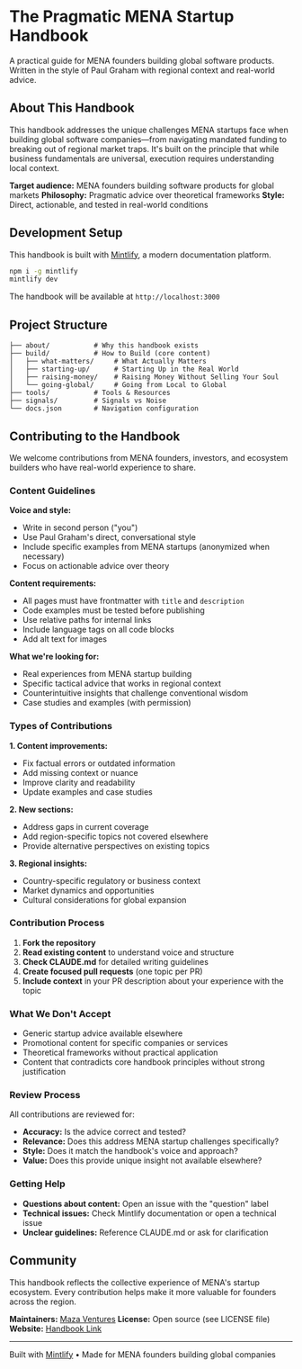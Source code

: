 # The Pragmatic MENA Startup Handbook

A practical guide for MENA founders building global software products. Written in the style of Paul Graham with regional context and real-world advice.

## About This Handbook

This handbook addresses the unique challenges MENA startups face when building global software companies—from navigating mandated funding to breaking out of regional market traps. It's built on the principle that while business fundamentals are universal, execution requires understanding local context.

**Target audience:** MENA founders building software products for global markets
**Philosophy:** Pragmatic advice over theoretical frameworks
**Style:** Direct, actionable, and tested in real-world conditions

## Development Setup

This handbook is built with [Mintlify](https://mintlify.com/), a modern documentation platform.

```bash
npm i -g mintlify
mintlify dev
```

The handbook will be available at `http://localhost:3000`

## Project Structure

```
├── about/           # Why this handbook exists
├── build/           # How to Build (core content)
│   ├── what-matters/     # What Actually Matters
│   ├── starting-up/      # Starting Up in the Real World  
│   ├── raising-money/    # Raising Money Without Selling Your Soul
│   └── going-global/     # Going from Local to Global
├── tools/           # Tools & Resources
├── signals/         # Signals vs Noise
└── docs.json        # Navigation configuration
```

## Contributing to the Handbook

We welcome contributions from MENA founders, investors, and ecosystem builders who have real-world experience to share.

### Content Guidelines

**Voice and style:**
- Write in second person ("you")
- Use Paul Graham's direct, conversational style
- Include specific examples from MENA startups (anonymized when necessary)
- Focus on actionable advice over theory

**Content requirements:**
- All pages must have frontmatter with `title` and `description`
- Code examples must be tested before publishing
- Use relative paths for internal links
- Include language tags on all code blocks
- Add alt text for images

**What we're looking for:**
- Real experiences from MENA startup building
- Specific tactical advice that works in regional context
- Counterintuitive insights that challenge conventional wisdom
- Case studies and examples (with permission)

### Types of Contributions

**1. Content improvements:**
- Fix factual errors or outdated information
- Add missing context or nuance
- Improve clarity and readability
- Update examples and case studies

**2. New sections:**
- Address gaps in current coverage
- Add region-specific topics not covered elsewhere
- Provide alternative perspectives on existing topics

**3. Regional insights:**
- Country-specific regulatory or business context
- Market dynamics and opportunities
- Cultural considerations for global expansion

### Contribution Process

1. **Fork the repository**
2. **Read existing content** to understand voice and structure
3. **Check CLAUDE.md** for detailed writing guidelines
4. **Create focused pull requests** (one topic per PR)
5. **Include context** in your PR description about your experience with the topic

### What We Don't Accept

- Generic startup advice available elsewhere
- Promotional content for specific companies or services
- Theoretical frameworks without practical application
- Content that contradicts core handbook principles without strong justification

### Review Process

All contributions are reviewed for:
- **Accuracy:** Is the advice correct and tested?
- **Relevance:** Does this address MENA startup challenges specifically?
- **Style:** Does it match the handbook's voice and approach?
- **Value:** Does this provide unique insight not available elsewhere?

### Getting Help

- **Questions about content:** Open an issue with the "question" label
- **Technical issues:** Check Mintlify documentation or open a technical issue
- **Unclear guidelines:** Reference CLAUDE.md or ask for clarification

## Community

This handbook reflects the collective experience of MENA's startup ecosystem. Every contribution helps make it more valuable for founders across the region.

**Maintainers:** [Maza Ventures](https://www.maza.vc)
**License:** Open source (see LICENSE file)
**Website:** [Handbook Link](https://handbook.maza.vc)

---

Built with [Mintlify](https://mintlify.com/) • Made for MENA founders building global companies